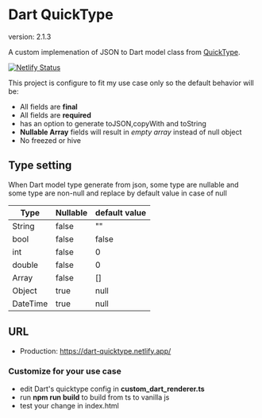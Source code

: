 # Dart QuickType

version: 2.1.3

A custom implemenation of JSON to Dart model class from [QuickType](https://github.com/quicktype/quicktype).

[![Netlify Status](https://api.netlify.com/api/v1/badges/f0148cf0-a1b5-4db5-89e9-936157b57e19/deploy-status)](https://app.netlify.com/sites/dart-quicktype/deploys)

This project is configure to fit my use case only so the default behavior will be:

- All fields are **final**
- All fields are **required** 
- has an option to generate toJSON,copyWith and toString
- **Nullable Array** fields will result in _empty array_ instead of null object
- No freezed or hive

## Type setting

When Dart model type generate from json, some type are nullable and some type are non-null and replace by default value in case of null

| Type      | Nullable | default value  |
| ----------- | ----------- |---------- |
| String      | false       | ""           |
| bool   | false        |        false   |
| int   | false        |        0   |
| double   | false        |      0     |
| Array   | false        |      []     |
| Object   | true        |    null       |
| DateTime   | true        |   null        |


## URL

- Production: https://dart-quicktype.netlify.app/


### Customize for your use case
- edit Dart's quicktype config in **custom_dart_renderer.ts**
- run **npm run build** to build from ts to vanilla js
- test your change in index.html
